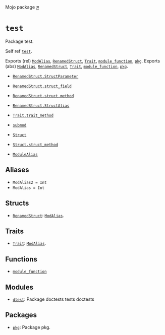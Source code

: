 Mojo package [🡭](https://github.com/mlange-42/modo/blob/main/test/src/__init__.mojo)

# `test`

Package test.

Self ref [`test`](_index.md).

Exports (rel) [`ModAlias`](_index.md#aliases), [`RenamedStruct`](RenamedStruct-.md), [`Trait`](Trait-.md), [`module_function`](module_function.md), [`pkg`](pkg/_index.md).
Exports (abs) [`ModAlias`](_index.md#aliases), [`RenamedStruct`](RenamedStruct-.md), [`Trait`](Trait-.md), [`module_function`](module_function.md), [`pkg`](pkg/_index.md).

 - [`RenamedStruct.StructParameter`](RenamedStruct-.md#parameters)
 - [`RenamedStruct.struct_field`](RenamedStruct-.md#fields)
 - [`RenamedStruct.struct_method`](RenamedStruct-.md#struct_method)
 - [`RenamedStruct.StructAlias`](RenamedStruct-.md#aliases)

 - [`Trait.trait_method`](Trait-.md#trait_method)

 - [`submod`](pkg/submod/_index.md)
 - [`Struct`](pkg/submod/Struct-.md)
 - [`Struct.struct_method`](pkg/submod/Struct-.md#struct_method)
 - [`ModuleAlias`](pkg/submod/_index.md#aliases)


## Aliases

- `ModAlias2 = Int`
- `ModAlias = Int`

## Structs

- [`RenamedStruct`](RenamedStruct-.md): [`ModAlias`](_index.md#aliases).

## Traits

- [`Trait`](Trait-.md): [`ModAlias`](_index.md#aliases).

## Functions

- [`module_function`](module_function.md)

## Modules

- [`dtest`](dtest/_index.md): Package doctests tests doctests

## Packages

- [`pkg`](pkg/_index.md): Package pkg.

